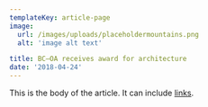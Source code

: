 ```yaml
---
templateKey: article-page
image: 
  url: /images/uploads/placeholdermountains.png
  alt: 'image alt text'

title: BC–OA receives award for architecture
date: '2018-04-24'
---
```


This is the body of the article. It can include [links](http://google.com).
